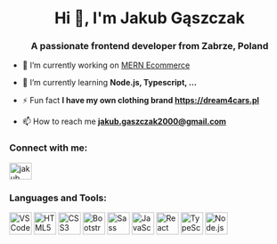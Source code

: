 <h1 align="center">Hi 👋, I'm Jakub Gąszczak</h1>
<h3 align="center">A passionate frontend developer from Zabrze, Poland</h3>

- 🔭 I’m currently working on [MERN Ecommerce](https://github.com/JakubGaszczak/MERN-Ecommerce)

- 🌱 I’m currently learning **Node.js, Typescript, ...**

-  ⚡ Fun fact **I have my own clothing brand https://dream4cars.pl**

- 📫 How to reach me **jakub.gaszczak2000@gmail.com**

<h3 align="left">Connect with me:</h3>
<p align="left">
<a href="https://linkedin.com/in/jakub gąszczak" target="blank"><img align="center" src="https://raw.githubusercontent.com/rahuldkjain/github-profile-readme-generator/master/src/images/icons/Social/linked-in-alt.svg" alt="jakub gąszczak" height="30" width="40" /></a>
</p>

<h3 align="left">Languages and Tools:</h3>
<p align="left"> 
 <img src="https://img.icons8.com/fluent/48/000000/visual-studio-code-2019.png" alt="VSCode" width="40">
<!-- HTML5 -->
<img src="https://img.icons8.com/color/48/000000/html-5.png" alt="HTML5" width="40">

<!-- CSS3 -->
<img src="https://img.icons8.com/color/48/000000/css3.png" alt="CSS3" width="40">

<!-- Bootstrap -->
<img src="https://img.icons8.com/color/48/000000/bootstrap.png" alt="Bootstrap" width="40">

<!-- Sass -->
<img src="https://img.icons8.com/color/48/000000/sass.png" alt="Sass" width="40">

<!-- JavaScript -->
<img src="https://img.icons8.com/color/48/000000/javascript.png" alt="JavaScript" width="40">

<!-- React -->
<img src="https://img.icons8.com/color/48/000000/react-native.png" alt="React" width="40">

<!-- TypeScript -->
<img src="https://img.icons8.com/color/48/000000/typescript.png" alt="TypeScript" width="40">

<!-- Node.js -->
<img src="https://img.icons8.com/color/48/000000/nodejs.png" alt="Node.js" width="40">

</p>

